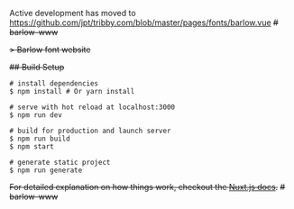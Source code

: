 
Active development has moved to https://github.com/jpt/tribby.com/blob/master/pages/fonts/barlow.vue
~~# barlow-www~~

~~> Barlow font website~~

~~## Build Setup~~

``` bash~~
# install dependencies
$ npm install # Or yarn install

# serve with hot reload at localhost:3000
$ npm run dev

# build for production and launch server
$ npm run build
$ npm start

# generate static project
$ npm run generate
```

~~For detailed explanation on how things work, checkout the [Nuxt.js docs](https://github.com/nuxt/nuxt.js).~~
~~# barlow-www~~
